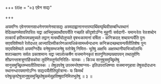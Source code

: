 +++
title = "०३ एवेन सद्यः"

+++

अयमग्निः एवेनगमनसाधनेनगमनेनवासद्यः अस्मदाह्वानानन्तरम्पार्थिवम्पृथिवीसम्बन्धिस्थानं वेदिलक्षणमेवपरिपरितः यद्वा आभिमुख्यार्थोवापर्येति गच्छति कीदृशोऽग्निः मुहुर्गीः सर्वदागी- यमानःरेतः रेतःशब्देन तत्कार्यं हवीरूपमन्नमुच्यते तद्वान् मत्वर्थीयोलुप्यते वृषभःकामानां वर्षिता - कनिक्रदत् शब्दयन्पर्येति पुनः सएवविशॆष्यते रेतोदधत् आज्यादिस्वीकारेणअत्यधिकंसामर्थ्यन्दधानः कनिक्रदच्छब्दयन्पर्येतीतिशेषः पुनः सएवविशॆष्यते अयमग्निर्देवः वनेषुसम्भजनेषु स्तोत्रेषु निमित्त- भूतेषु अक्षभिः अक्षस्थानीयाभिर्ज्वालाभिः शतञ्चक्षाणः सर्वतः प्रकाशमानः यद्वा ज्वालोत्कर्षेण यजमानेनकृतं शतगुणितम्प्रख्यापयन् तथातुर्वणिः शीघ्रगन्ताशत्रूणांहिंसकोवा तुर्वणिस्तूर्णवनिरिति- यास्कः । किञ्च सानुषुसमुच्छ्रितेषु सानुसमुच्छ्रितम्भवतीतियास्कः । तेषुउपरेषु उपरमन्तेएष्वग्नय- इतिउपराधिष्ण्याः यजमानगृहावा तेषुसदोदधानः स्थानन्धारयमाणोऽग्निः सद्यःपर्येतीतिपूर्वत्रान्व- यः किमर्थं परेषूत्कृष्टेषुसानुषुसमुच्छ्रितेषुकर्मसुहविष्षुवानिमित्तभूतेषु ॥ ३ ॥